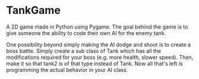 # TankGame

A 2D game made in Python using Pygame. The goal behind the game is to give someone the ability to code their own AI for the enemy tank.

One possibility beyond simply making the AI dodge and shoot is to create a boss battle. Simply create a sub class of Tank which has all the modifications required for your boss (e.g. more health, slower speed). Then, make it so that tank2 is of that type instead of Tank. Now all that's left is programming the actual behavior in your AI class. 
